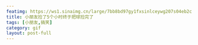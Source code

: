 ```yaml
---
featimg: https://ws1.sinaimg.cn/large/7bb8bd97gy1fxsinlceywg207s04eb2c.gif
title: 小朋友捡了5个小时终于把球捡完了
tags: [小朋友,搞笑]
category: gif
layout: post-full
---
```

